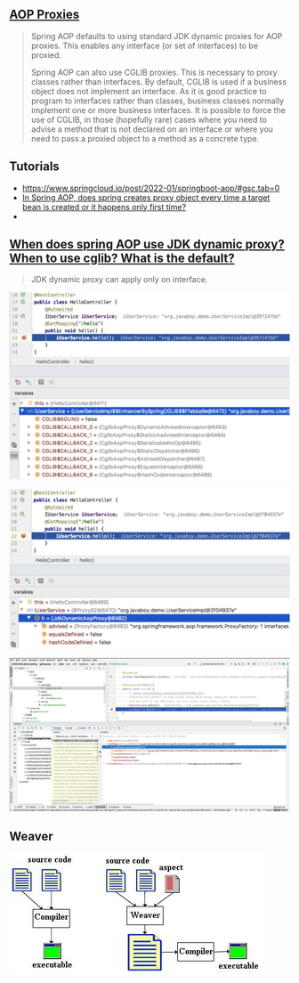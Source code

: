 ## [AOP Proxies](https://docs.spring.io/spring-framework/docs/current/reference/html/core.html#aop-introduction-proxies)
> Spring AOP defaults to using standard JDK dynamic proxies for AOP proxies. This enables any interface (or set of interfaces) to be proxied.
>
> Spring AOP can also use CGLIB proxies. This is necessary to proxy classes rather than interfaces. By default, CGLIB is used if a business object does not implement an interface. As it is good practice to program to interfaces rather than classes, business classes normally implement one or more business interfaces. It is possible to force the use of CGLIB, in those (hopefully rare) cases where you need to advise a method that is not declared on an interface or where you need to pass a proxied object to a method as a concrete type.

## Tutorials
- https://www.springcloud.io/post/2022-01/springboot-aop/#gsc.tab=0
- [In Spring AOP, does spring creates proxy object every time a target bean is created or it happens only first time?](https://stackoverflow.com/questions/47134158/in-spring-aop-does-spring-creates-proxy-object-every-time-a-target-bean-is-crea)
- 
## [When does spring AOP use JDK dynamic proxy? When to use cglib? What is the default?](https://javamana.com/2021/10/20211029042150541c.html)

> JDK dynamic proxy can apply only on interface.
>

![](cglib-proxy.jpg)

![](jdk-dynamic-proxy.jpg)

![](repository-interface-proxy.png)

## Weaver

![](spring-aop-weaver.png)